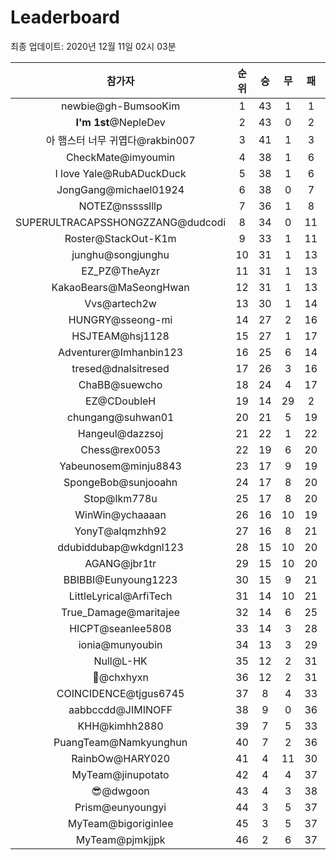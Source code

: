 # Leaderboard
최종 업데이트: 2020년 12월 11일 02시 03분




| 참가자 | 순위 | 승 | 무 | 패 | 승점 |
|:---:|:---:|:---:|:---:|:---:|:---:|
| newbie@gh-BumsooKim | 1 | 43 | 1 | 1 | 130 |
| **I'm 1st**@NepleDev | 2 | 43 | 0 | 2 | 129 |
| 아 햄스터 너무 귀엽다@rakbin007 | 3 | 41 | 1 | 3 | 124 |
| CheckMate@imyoumin | 4 | 38 | 1 | 6 | 115 |
| I love Yale@RubADuckDuck | 5 | 38 | 1 | 6 | 115 |
| JongGang@michael01924 | 6 | 38 | 0 | 7 | 114 |
| NOTEZ@nsssslllp | 7 | 36 | 1 | 8 | 109 |
| SUPERULTRACAPSSHONGZZANG@dudcodi | 8 | 34 | 0 | 11 | 102 |
| Roster@StackOut-K1m | 9 | 33 | 1 | 11 | 100 |
| junghu@songjunghu | 10 | 31 | 1 | 13 | 94 |
| EZ_PZ@TheAyzr | 11 | 31 | 1 | 13 | 94 |
| KakaoBears@MaSeongHwan | 12 | 31 | 1 | 13 | 94 |
| Vvs@artech2w | 13 | 30 | 1 | 14 | 91 |
| HUNGRY@sseong-mi | 14 | 27 | 2 | 16 | 83 |
| HSJTEAM@hsj1128 | 15 | 27 | 1 | 17 | 82 |
| Adventurer@Imhanbin123 | 16 | 25 | 6 | 14 | 81 |
| tresed@dnalsitresed | 17 | 26 | 3 | 16 | 81 |
| ChaBB@suewcho | 18 | 24 | 4 | 17 | 76 |
| EZ@CDoubleH | 19 | 14 | 29 | 2 | 71 |
| chungang@suhwan01 | 20 | 21 | 5 | 19 | 68 |
| Hangeul@dazzsoj | 21 | 22 | 1 | 22 | 67 |
| Chess@rex0053 | 22 | 19 | 6 | 20 | 63 |
| Yabeunosem@minju8843 | 23 | 17 | 9 | 19 | 60 |
| SpongeBob@sunjooahn | 24 | 17 | 8 | 20 | 59 |
| Stop@lkm778u | 25 | 17 | 8 | 20 | 59 |
| WinWin@ychaaaan | 26 | 16 | 10 | 19 | 58 |
| YonyT@alqmzhh92 | 27 | 16 | 8 | 21 | 56 |
| ddubiddubap@wkdgnl123 | 28 | 15 | 10 | 20 | 55 |
| AGANG@jbr1tr | 29 | 15 | 10 | 20 | 55 |
| BBIBBI@Eunyoung1223 | 30 | 15 | 9 | 21 | 54 |
| LittleLyrical@ArfiTech | 31 | 14 | 10 | 21 | 52 |
| True_Damage@maritajee | 32 | 14 | 6 | 25 | 48 |
| HICPT@seanlee5808 | 33 | 14 | 3 | 28 | 45 |
| ionia@munyoubin | 34 | 13 | 3 | 29 | 42 |
| Null@L-HK | 35 | 12 | 2 | 31 | 38 |
| 👑@chxhyxn | 36 | 12 | 2 | 31 | 38 |
| COINCIDENCE@tjgus6745 | 37 | 8 | 4 | 33 | 28 |
| aabbccdd@JIMINOFF | 38 | 9 | 0 | 36 | 27 |
| KHH@kimhh2880 | 39 | 7 | 5 | 33 | 26 |
| PuangTeam@Namkyunghun | 40 | 7 | 2 | 36 | 23 |
| RainbOw@HARY020 | 41 | 4 | 11 | 30 | 23 |
| MyTeam@jinupotato | 42 | 4 | 4 | 37 | 16 |
| 😎@dwgoon | 43 | 4 | 3 | 38 | 15 |
| Prism@eunyoungyi | 44 | 3 | 5 | 37 | 14 |
| MyTeam@bigoriginlee | 45 | 3 | 5 | 37 | 14 |
| MyTeam@pjmkjjpk | 46 | 2 | 6 | 37 | 12 |